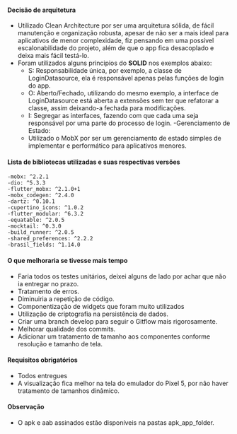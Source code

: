 #### Decisão de arquitetura

- Utilizado Clean Architecture por ser uma arquitetura sólida, de fácil manutenção e organização robusta, apesar de não ser a mais ideal para aplicativos de menor complexidade, fiz pensando em uma possível escalonabilidade do projeto, além de que o app fica desacoplado e deixa mais fácil testá-lo.
- Foram utilizados alguns principios do **SOLID** nos exemplos abaixo:
    - S: Responsabilidade única, por exemplo, a classe de LoginDatasource, ela é responsável apenas pelas funções de login do app.
    - O: Aberto/Fechado, utilizando do mesmo exemplo, a interface de LoginDatasource está aberta a extensões sem ter que refatorar a classe, assim deixando-a fechada para modificações.
    - I: Segregar as interfaces, fazendo com que cada uma seja responsável por uma parte do processo de login.
-Gerenciamento de Estado:
    - Utilizado o MobX por ser um gerenciamento de estado simples de implementar e performático para aplicativos menores.

#### Lista de bibliotecas utilizadas e suas respectivas versões

    -mobx: ^2.2.1
    -dio: ^5.3.3
    -flutter_mobx: ^2.1.0+1
    -mobx_codegen: ^2.4.0
    -dartz: ^0.10.1
    -cupertino_icons: ^1.0.2
    -flutter_modular: ^6.3.2
    -equatable: ^2.0.5
    -mocktail: ^0.3.0
    -build_runner: ^2.0.5
    -shared_preferences: ^2.2.2
    -brasil_fields: ^1.14.0

#### O que melhoraria se tivesse mais tempo

- Faria todos os testes unitários, deixei alguns de lado por achar que não ia entregar no prazo.
- Tratamento de erros.
- Diminuiria a repetição de código.
- Componentização de widgets que foram muito utilizados
- Utilização de criptografia na persistência de dados.
- Criar uma branch develop para seguir o Gitflow mais rigorosamente.
- Melhorar qualidade dos commits.
- Adicionar um tratamento de tamanho aos componentes conforme resolução e tamanho de tela.


#### Requisitos obrigatórios

- Todos entregues
- A visualização fica melhor na tela do emulador do Pixel 5, por não haver tratamento de tamanhos dinâmico.

#### Observação

- O apk e aab assinados estão disponíveis na pastas apk_app_folder.

